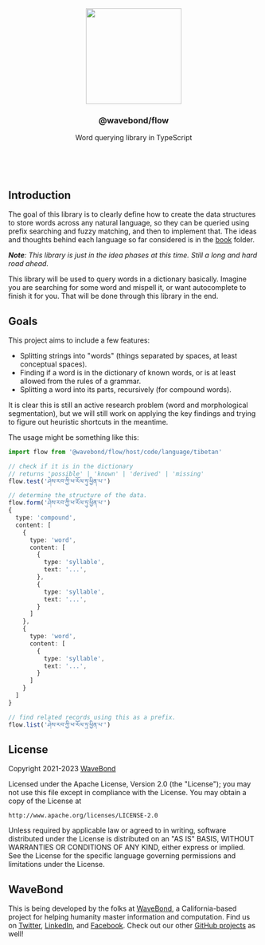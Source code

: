 <br/>
<br/>
<br/>
<br/>
<br/>
<br/>
<br/>

<p align='center'>
  <img src='https://github.com/wavebond/flow.js/blob/make/view/flow.svg?raw=true' height='192'>
</p>

<h3 align='center'>@wavebond/flow</h3>
<p align='center'>
  Word querying library in TypeScript
</p>

<br/>
<br/>
<br/>

## Introduction

The goal of this library is to clearly define how to create the data
structures to store words across any natural language, so they can be
queried using prefix searching and fuzzy matching, and then to implement
that. The ideas and thoughts behind each language so far considered is
in the [book](https://github.com/wavebond/flow.js/tree/make/book)
folder.

_**Note**: This library is just in the idea phases at this time. Still a
long and hard road ahead._

This library will be used to query words in a dictionary basically.
Imagine you are searching for some word and mispell it, or want
autocomplete to finish it for you. That will be done through this
library in the end.

## Goals

This project aims to include a few features:

- Splitting strings into "words" (things separated by spaces, at least
  conceptual spaces).
- Finding if a word is in the dictionary of known words, or is at least
  allowed from the rules of a grammar.
- Splitting a word into its parts, recursively (for compound words).

It is clear this is still an active research problem (word and
morphological segmentation), but we will still work on applying the key
findings and trying to figure out heuristic shortcuts in the meantime.

The usage might be something like this:

```ts
import flow from '@wavebond/flow/host/code/language/tibetan'

// check if it is in the dictionary
// returns 'possible' | 'known' | 'derived' | 'missing'
flow.test('ཤེས་རབ་ཀྱི་ཕ་རོལ་ཏུ་ཕྱིན་པ་')

// determine the structure of the data.
flow.form('ཤེས་རབ་ཀྱི་ཕ་རོལ་ཏུ་ཕྱིན་པ་')
{
  type: 'compound',
  content: [
    {
      type: 'word',
      content: [
        {
          type: 'syllable',
          text: '...',
        },
        {
          type: 'syllable',
          text: '...',
        }
      ]
    },
    {
      type: 'word',
      content: [
        {
          type: 'syllable',
          text: '...',
        }
      ]
    }
  ]
}

// find related records using this as a prefix.
flow.list('ཤེས་རབ་ཀྱི་ཕ་རོལ་ཏུ་ཕྱིན་པ་')
```

## License

Copyright 2021-2023 <a href='https://wave.bond'>WaveBond</a>

Licensed under the Apache License, Version 2.0 (the "License"); you may
not use this file except in compliance with the License. You may obtain
a copy of the License at

    http://www.apache.org/licenses/LICENSE-2.0

Unless required by applicable law or agreed to in writing, software
distributed under the License is distributed on an "AS IS" BASIS,
WITHOUT WARRANTIES OR CONDITIONS OF ANY KIND, either express or implied.
See the License for the specific language governing permissions and
limitations under the License.

## WaveBond

This is being developed by the folks at [WaveBond](https://wave.bond), a
California-based project for helping humanity master information and
computation. Find us on [Twitter](https://twitter.com/_wavebond),
[LinkedIn](https://www.linkedin.com/company/wavebond), and
[Facebook](https://www.facebook.com/wavebondmind). Check out our other
[GitHub projects](https://github.com/wavebond) as well!
